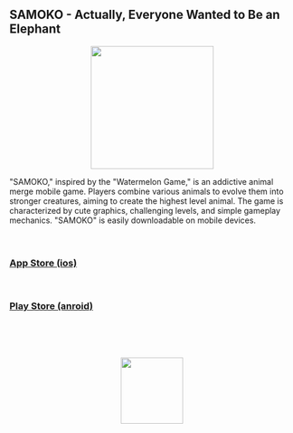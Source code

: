 ## SAMOKO - Actually, Everyone Wanted to Be an Elephant

<p align="center">
  <img src="https://github.com/STUDIO-SAMOKO/STUDIO-SAMOKO.github.io/assets/155935147/522190ad-15c2-4b8d-8c61-48adf9630ef4" width="217" height="217"/>
</p>

"SAMOKO," inspired by the "Watermelon Game," is an addictive animal merge mobile game. Players combine various animals to evolve them into stronger creatures, aiming to create the highest level animal. The game is characterized by cute graphics, challenging levels, and simple gameplay mechanics. "SAMOKO" is easily downloadable on mobile devices.
<br>  
<br>  

### [App Store (ios)](https://apps.apple.com/us/app/samoko/id6476100658)
<br>

### [Play Store (anroid)](https://play.google.com/store/apps/details?id=com.STUDIOSAMOKO.SAMOKO&pcampaignid=web_share)
<br>  
<br>  
<br>  

<p align="center">
  <!-- 662 x 706 -->
  <img src="https://github.com/STUDIO-SAMOKO/STUDIO-SAMOKO.github.io/assets/155935147/6163b316-0e4d-4262-98fc-3ca539d6898b" width="110" height="117"/>
</p>
